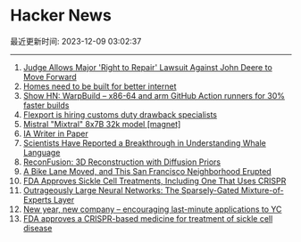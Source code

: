 # Hacker News

最近更新时间: 2023-12-09 03:02:37

--- 
1. [Judge Allows Major 'Right to Repair' Lawsuit Against John Deere to Move Forward](https://www.techdirt.com/2023/12/08/judge-allows-major-right-to-repair-lawsuit-against-john-deere-to-move-forward/) 
2. [Homes need to be built for better internet](https://www.theverge.com/2023/12/8/23991092/homes-need-to-be-built-for-better-internet) 
3. [Show HN: WarpBuild – x86-64 and arm GitHub Action runners for 30% faster builds](https://www.warpbuild.com/) 
4. [Flexport is hiring customs duty drawback specialists](https://flexport.com/careers) 
5. [Mistral "Mixtral" 8x7B 32k model [magnet]](https://twitter.com/MistralAI/status/1733150512395038967) 
6. [IA Writer in Paper](https://ia.net/topics/ia-writer-in-paper) 
7. [Scientists Have Reported a Breakthrough in Understanding Whale Language](https://www.vice.com/en/article/4a35kp/scientists-have-reported-a-breakthrough-in-understanding-whale-language) 
8. [ReconFusion: 3D Reconstruction with Diffusion Priors](https://reconfusion.github.io/) 
9. [A Bike Lane Moved, and This San Francisco Neighborhood Erupted](https://sfstandard.com/2023/12/08/san-francisco-small-business-protests-valencia-street-bike-lane/) 
10. [FDA Approves Sickle Cell Treatments, Including One That Uses CRISPR](https://www.nytimes.com/2023/12/08/health/fda-sickle-cell-crispr.html) 
11. [Outrageously Large Neural Networks: The Sparsely-Gated Mixture-of-Experts Layer](https://arxiv.org/abs/1701.06538) 
12. [New year, new company – encouraging last-minute applications to YC](https://news.ycombinator.com/item?id=38572504) 
13. [FDA approves a CRISPR-based medicine for treatment of sickle cell disease](https://www.statnews.com/2023/12/08/fda-approves-casgevy-crispr-based-medicine-for-treatment-of-sickle-cell-disease/) 
